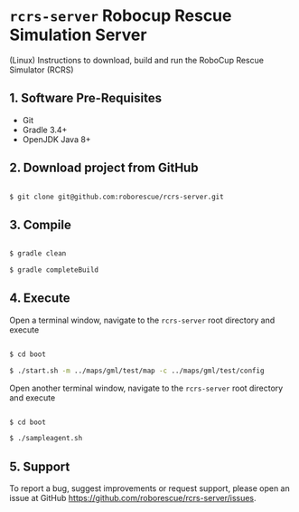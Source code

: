 # `rcrs-server` Robocup Rescue Simulation Server

(Linux) Instructions to download, build and run the RoboCup Rescue Simulator (RCRS)

## 1. Software Pre-Requisites

- Git
- Gradle 3.4+
- OpenJDK Java 8+

## 2. Download project from GitHub

```bash

$ git clone git@github.com:roborescue/rcrs-server.git
```

## 3. Compile

```bash

$ gradle clean

$ gradle completeBuild
```

## 4. Execute

Open a terminal window, navigate to the ```rcrs-server``` root directory and execute

```bash

$ cd boot

$ ./start.sh -m ../maps/gml/test/map -c ../maps/gml/test/config
```

Open another terminal window, navigate to the ```rcrs-server``` root directory and execute

```bash

$ cd boot

$ ./sampleagent.sh
```

## 5. Support

To report a bug, suggest improvements or request support, please open an issue at GitHub <https://github.com/roborescue/rcrs-server/issues>.
